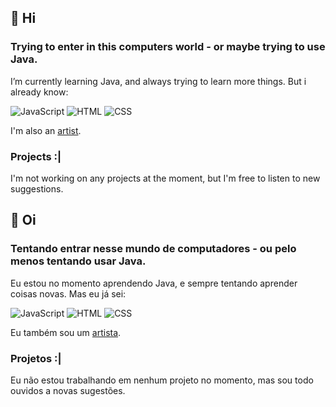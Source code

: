 ## 👋 Hi 
### Trying to enter in this computers world - or maybe trying to use Java.

I’m currently learning Java, and always trying to learn more things. But i already know:

![JavaScript](https://img.shields.io/badge/JavaScript-323330?style=for-the-badge&logo=javascript&logoColor=F7DF1E) 
![HTML](https://img.shields.io/badge/HTML5-E34F26?style=for-the-badge&logo=html5&logoColor=white)
![CSS](https://img.shields.io/badge/CSS3-1572B6?style=for-the-badge&logo=css3&logoColor=white)

I'm also an [artist](https://www.instagram.com/muriilouwu/).

### Projects :|

I'm not working on any projects at the moment, but I'm free to listen to new suggestions. 

## 👋 Oi
### Tentando entrar nesse mundo de computadores - ou pelo menos tentando usar Java.

Eu estou no momento aprendendo  Java, e sempre tentando aprender coisas novas. Mas eu já sei:

![JavaScript](https://img.shields.io/badge/JavaScript-323330?style=for-the-badge&logo=javascript&logoColor=F7DF1E) 
![HTML](https://img.shields.io/badge/HTML5-E34F26?style=for-the-badge&logo=html5&logoColor=white)
![CSS](https://img.shields.io/badge/CSS3-1572B6?style=for-the-badge&logo=css3&logoColor=white)

Eu também sou um [artista](https://www.instagram.com/muriilouwu/).

### Projetos :|

Eu não estou trabalhando em nenhum projeto no momento, mas sou todo ouvidos a novas sugestões. 
